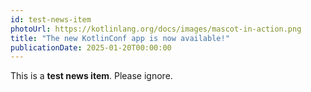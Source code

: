 ```yaml
---
id: test-news-item
photoUrl: https://kotlinlang.org/docs/images/mascot-in-action.png
title: "The new KotlinConf app is now available!"
publicationDate: 2025-01-20T00:00:00
---
```


This is a **test news item**. Please ignore.
